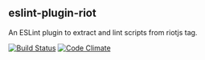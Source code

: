 ## eslint-plugin-riot
An ESLint plugin to extract and lint scripts from riotjs tag.

[![Build Status][travis-image]][travis-url]
[![Code Climate][codeclimate-image]][codeclimate-url]

[codeclimate-image]:https://codeclimate.com/github/txchen/eslint-plugin-riot/badges/gpa.svg
[codeclimate-url]:https://codeclimate.com/github/txchen/eslint-plugin-riot
[travis-image]:https://travis-ci.org/txchen/eslint-plugin-riot.svg
[travis-url]:https://travis-ci.org/txchen/eslint-plugin-riot

